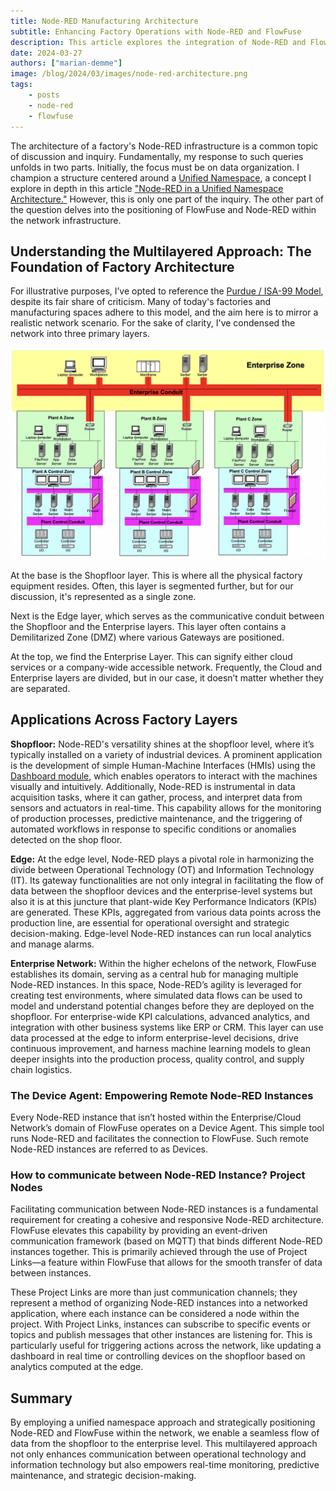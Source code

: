 ```yaml
---
title: Node-RED Manufacturing Architecture
subtitle: Enhancing Factory Operations with Node-RED and FlowFuse
description: This article explores the integration of Node-RED and FlowFuse within a factory's multilayered infrastructure, highlighting the strategic organization of data and connectivity from the shopfloor to the enterprise level for improved operational efficiency.
date: 2024-03-27
authors: ["marian-demme"]
image: /blog/2024/03/images/node-red-architecture.png
tags:
    - posts
    - node-red
    - flowfuse
---
```


The architecture of a factory's Node-RED infrastructure is a common topic of discussion and inquiry. Fundamentally, my response to such queries unfolds in two parts. Initially, the focus must be on data organization. I champion a structure centered around a [Unified Namespace](https://flowfuse.com/unified-namespace/), a concept I explore in depth in this article ["Node-RED in a Unified Namespace Architecture."](https://flowfuse.com/blog/2024/02/node-red-unified-namespace-architecture/) However, this is only one part of the inquiry. The other part of the question delves into the positioning of FlowFuse and Node-RED within the network infrastructure.

<!--more-->

## Understanding the Multilayered Approach: The Foundation of Factory Architecture

For illustrative purposes, I’ve opted to reference the [Purdue / ISA-99 Model](https://webstore.ansi.org/preview-pages/ISA/preview_S_990001_2007.pdf), despite its fair share of criticism. Many of today's factories and manufacturing spaces adhere to this model, and the aim here is to mirror a realistic network scenario. For the sake of clarity, I've condensed the network into three primary layers.

![Purdue Model](./images/purdue-model.png)

At the base is the Shopfloor layer. This is where all the physical factory equipment resides. Often, this layer is segmented further, but for our discussion, it's represented as a single zone.

Next is the Edge layer, which serves as the communicative conduit between the Shopfloor and the Enterprise layers. This layer often contains a Demilitarized Zone (DMZ) where various Gateways are positioned.

At the top, we find the Enterprise Layer. This can signify either cloud services or a company-wide accessible network. Frequently, the Cloud and Enterprise layers are divided, but in our case, it doesn’t matter whether they are separated.

<!--![Node-RED Manufacturing Architecture]()-->

## Applications Across Factory Layers

**Shopfloor:** Node-RED's versatility shines at the shopfloor level, where it’s typically installed on a variety of industrial devices. A prominent application is the development of simple Human-Machine Interfaces (HMIs) using the [Dashboard module](https://dashboard.flowfuse.com/), which enables operators to interact with the machines visually and intuitively. Additionally, Node-RED is instrumental in data acquisition tasks, where it can gather, process, and interpret data from sensors and actuators in real-time. This capability allows for the monitoring of production processes, predictive maintenance, and the triggering of automated workflows in response to specific conditions or anomalies detected on the shop floor.

**Edge:** At the edge level, Node-RED plays a pivotal role in harmonizing the divide between Operational Technology (OT) and Information Technology (IT). Its gateway functionalities are not only integral in facilitating the flow of data between the shopfloor devices and the enterprise-level systems but also it is at this juncture that plant-wide Key Performance Indicators (KPIs) are generated. These KPIs, aggregated from various data points across the production line, are essential for operational oversight and strategic decision-making. Edge-level Node-RED instances can run local analytics and manage alarms.

**Enterprise Network:** Within the higher echelons of the network, FlowFuse establishes its domain, serving as a central hub for managing multiple Node-RED instances. In this space, Node-RED’s agility is leveraged for creating test environments, where simulated data flows can be used to model and understand potential changes before they are deployed on the shopfloor. For enterprise-wide KPI calculations, advanced analytics, and integration with other business systems like ERP or CRM. This layer can use data processed at the edge to inform enterprise-level decisions, drive continuous improvement, and harness machine learning models to glean deeper insights into the production process, quality control, and supply chain logistics.


### The Device Agent: Empowering Remote Node-RED Instances

Every Node-RED instance that isn’t hosted within the Enterprise/Cloud Network’s domain of FlowFuse operates on a Device Agent. This simple tool runs Node-RED and facilitates the connection to FlowFuse. Such remote Node-RED instances are referred to as Devices.


### How to communicate between Node-RED Instance? Project Nodes

Facilitating communication between Node-RED instances is a fundamental requirement for creating a cohesive and responsive Node-RED architecture. FlowFuse elevates this capability by providing an event-driven communication framework (based on MQTT) that binds different Node-RED instances together. This is primarily achieved through the use of Project Links—a feature within FlowFuse that allows for the smooth transfer of data between instances.

These Project Links are more than just communication channels; they represent a method of organizing Node-RED instances into a networked application, where each instance can be considered a node within the project. With Project Links, instances can subscribe to specific events or topics and publish messages that other instances are listening for. This is particularly useful for triggering actions across the network, like updating a dashboard in real time or controlling devices on the shopfloor based on analytics computed at the edge.

## Summary

By employing a unified namespace approach and strategically positioning Node-RED and FlowFuse within the network, we enable a seamless flow of data from the shopfloor to the enterprise level. This multilayered approach not only enhances communication between operational technology and information technology but also empowers real-time monitoring, predictive maintenance, and strategic decision-making. 
